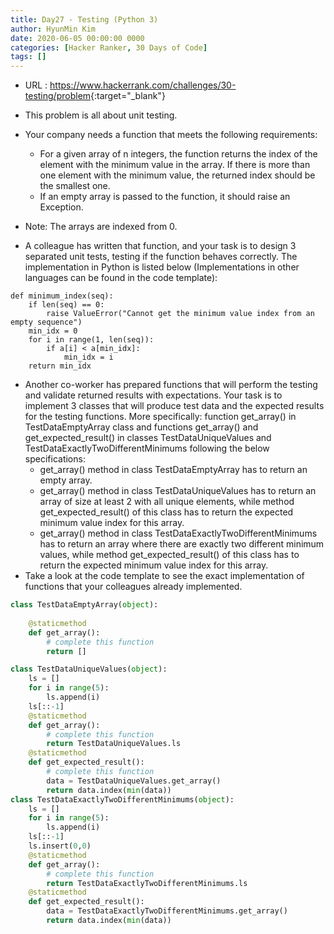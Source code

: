 ```yaml
---
title: Day27 - Testing (Python 3)
author: HyunMin Kim
date: 2020-06-05 00:00:00 0000
categories: [Hacker Ranker, 30 Days of Code]
tags: []
---
```


- URL : <https://www.hackerrank.com/challenges/30-testing/problem>{:target="_blank"}

- This problem is all about unit testing.
- Your company needs a function that meets the following requirements:
    - For a given array of n integers, the function returns the index of the element with the minimum value in the array. If there is more than one element with the minimum value, the returned index should be the smallest one.
    - If an empty array is passed to the function, it should raise an Exception.
- Note: The arrays are indexed from 0.

- A colleague has written that function, and your task is to design 3 separated unit tests, testing if the function behaves correctly. The implementation in Python is listed below (Implementations in other languages can be found in the code template):

```
def minimum_index(seq):
    if len(seq) == 0:
        raise ValueError("Cannot get the minimum value index from an empty sequence")
    min_idx = 0
    for i in range(1, len(seq)):
        if a[i] < a[min_idx]:
            min_idx = i
    return min_idx
```

- Another co-worker has prepared functions that will perform the testing and validate returned results with expectations. Your task is to implement 3 classes that will produce test data and the expected results for the testing functions. More specifically: function get_array() in TestDataEmptyArray class and functions get_array() and get_expected_result() in classes TestDataUniqueValues and TestDataExactlyTwoDifferentMinimums following the below specifications:
    - get_array() method in class TestDataEmptyArray has to return an empty array.
    - get_array() method in class TestDataUniqueValues has to return an array of size at least 2 with all unique elements, while method get_expected_result() of this class has to return the expected minimum value index for this array.
    - get_array() method in class TestDataExactlyTwoDifferentMinimums has to return an array where there are exactly two different minimum values, while method get_expected_result() of this class has to return the expected minimum value index for this array.
- Take a look at the code template to see the exact implementation of functions that your colleagues already implemented.


```python
class TestDataEmptyArray(object):
    
    @staticmethod
    def get_array():
        # complete this function
        return []

class TestDataUniqueValues(object):
    ls = []
    for i in range(5):
        ls.append(i)
    ls[::-1] 
    @staticmethod
    def get_array():
        # complete this function
        return TestDataUniqueValues.ls
    @staticmethod
    def get_expected_result():
        # complete this function
        data = TestDataUniqueValues.get_array()
        return data.index(min(data))
class TestDataExactlyTwoDifferentMinimums(object):
    ls = []
    for i in range(5):
        ls.append(i)
    ls[::-1] 
    ls.insert(0,0)
    @staticmethod
    def get_array():
        # complete this function
        return TestDataExactlyTwoDifferentMinimums.ls
    @staticmethod
    def get_expected_result():
        data = TestDataExactlyTwoDifferentMinimums.get_array()
        return data.index(min(data))
```